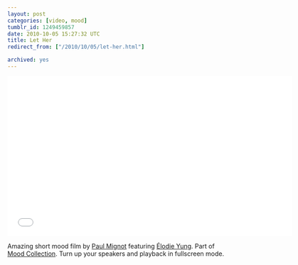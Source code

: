 ```yaml
---
layout: post
categories: [video, mood]
tumblr_id: 1249459857  
date: 2010-10-05 15:27:32 UTC
title: Let Her
redirect_from: ["/2010/10/05/let-her.html"]

archived: yes
---
```


<iframe src="//player.vimeo.com/video/15501878?byline=0&amp;portrait=0&amp;color=ffffff" width="640" height="360" frameborder="0"></iframe>

Amazing short mood film by [Paul Mignot](http://www.paulmignot.com/) featuring [Élodie Yung](http://fr.wikipedia.org/wiki/%C3%89lodie_Yung). Part of [Mood Collection](http://www.mood-collection.com/). Turn up your speakers and playback in fullscreen mode.